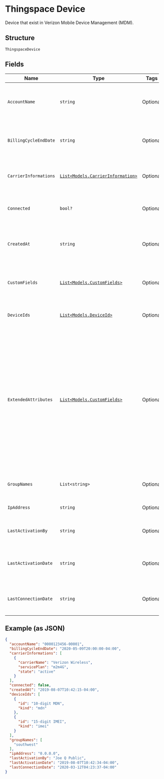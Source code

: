 
# Thingspace Device

Device that exist in Verizon Mobile Device Management (MDM).

## Structure

`ThingspaceDevice`

## Fields

| Name | Type | Tags | Description |
|  --- | --- | --- | --- |
| `AccountName` | `string` | Optional | The billing account that the device is associated with. |
| `BillingCycleEndDate` | `string` | Optional | The date that the device's current billing cycle ends. |
| `CarrierInformations` | [`List<Models.CarrierInformation>`](../../doc/models/carrier-information.md) | Optional | The carrier information associated with the device. |
| `Connected` | `bool?` | Optional | True if the device is connected; false if it is not. |
| `CreatedAt` | `string` | Optional | The date and time that the device was added to the system. |
| `CustomFields` | [`List<Models.CustomFields>`](../../doc/models/custom-fields.md) | Optional | The custom fields and values that have been set for the device. |
| `DeviceIds` | [`List<Models.DeviceId>`](../../doc/models/device-id.md) | Optional | All identifiers for the device. |
| `ExtendedAttributes` | [`List<Models.CustomFields>`](../../doc/models/custom-fields.md) | Optional | Any extended attributes for the device, as Key and Value pairs. The pairs listed below are returned as part of the response for a single device, but are not included if the request was for information about multiple devices. |
| `GroupNames` | `List<string>` | Optional | The device groups that the device belongs to. |
| `IpAddress` | `string` | Optional | The IP address of the device. |
| `LastActivationBy` | `string` | Optional | The user who last activated the device. |
| `LastActivationDate` | `string` | Optional | The date and time that the device was last activated. |
| `LastConnectionDate` | `string` | Optional | The most recent connection date and time. |

## Example (as JSON)

```json
{
  "accountName": "0000123456-00001",
  "billingCycleEndDate": "2020-05-09T20:00:00-04:00",
  "carrierInformations": [
    {
      "carrierName": "Verizon Wireless",
      "servicePlan": "m2m4G",
      "state": "active"
    }
  ],
  "connected": false,
  "createdAt": "2019-08-07T10:42:15-04:00",
  "deviceIds": [
    {
      "id": "10-digit MDN",
      "kind": "mdn"
    },
    {
      "id": "15-digit IMEI",
      "kind": "imei"
    }
  ],
  "groupNames": [
    "southwest"
  ],
  "ipAddress": "0.0.0.0",
  "lastActivationBy": "Joe Q Public",
  "lastActivationDate": "2019-08-07T10:42:34-04:00",
  "lastConnectionDate": "2020-03-12T04:23:37-04:00"
}
```

